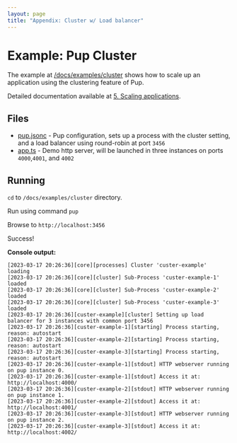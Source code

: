 ```yaml
---
layout: page
title: "Appendix: Cluster w/ Load balancer"
---
```


# Example: Pup Cluster

The example at [/docs/examples/cluster](https://github.com/Hexagon/pup/tree/main/docs/examples/cluster) shows how to scale up an application using the clustering feature of Pup.

Detailed documentation available at [5. Scaling applications](https://hexagon.github.io/pup/scaling).

## Files

- [pup.jsonc](https://github.com/Hexagon/pup/tree/main/docs/examples/scaling/pup.jsonc) - Pup configuration, sets up a process with the cluster setting, and a load balancer using round-robin at port `3456`
- [app.ts](https://github.com/Hexagon/pup/tree/main/docs/examples/scaling/app.ts) - Demo http server, will be launched in three instances on ports `4000`,`4001`, and `4002`

## Running

`cd` to `/docs/examples/cluster` directory.

Run using command `pup`

Browse to `http://localhost:3456`

Success!

**Console output:**

```
[2023-03-17 20:26:36][core][processes] Cluster 'custer-example' loading
[2023-03-17 20:26:36][core][cluster] Sub-Process 'custer-example-1' loaded
[2023-03-17 20:26:36][core][cluster] Sub-Process 'custer-example-2' loaded
[2023-03-17 20:26:36][core][cluster] Sub-Process 'custer-example-3' loaded
[2023-03-17 20:26:36][custer-example][cluster] Setting up load balancer for 3 instances with common port 3456
[2023-03-17 20:26:36][custer-example-1][starting] Process starting, reason: autostart
[2023-03-17 20:26:36][custer-example-2][starting] Process starting, reason: autostart
[2023-03-17 20:26:36][custer-example-3][starting] Process starting, reason: autostart
[2023-03-17 20:26:36][custer-example-1][stdout] HTTP webserver running on pup instance 0.
[2023-03-17 20:26:36][custer-example-1][stdout] Access it at:  http://localhost:4000/
[2023-03-17 20:26:36][custer-example-2][stdout] HTTP webserver running on pup instance 1.
[2023-03-17 20:26:36][custer-example-2][stdout] Access it at:  http://localhost:4001/
[2023-03-17 20:26:36][custer-example-3][stdout] HTTP webserver running on pup instance 2.
[2023-03-17 20:26:36][custer-example-3][stdout] Access it at:  http://localhost:4002/
```
